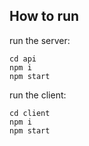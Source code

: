 ## How to run

run the server:
```
cd api
npm i
npm start
```

run the client:
```
cd client
npm i
npm start
```
